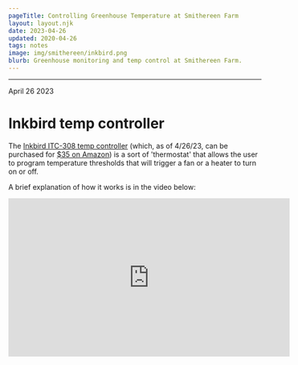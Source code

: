```yaml
---
pageTitle: Controlling Greenhouse Temperature at Smithereen Farm 
layout: layout.njk
date: 2023-04-26
updated: 2020-04-26
tags: notes
image: img/smithereen/inkbird.png
blurb: Greenhouse monitoring and temp control at Smithereen Farm. 
---
```


---

April 26 2023

# Inkbird temp controller 

The [Inkbird ITC-308 temp controller](https://inkbird.com/products/temperature-controller-itc-308) (which, as of 4/26/23, can be purchased for [$35 on Amazon](https://www.amazon.com/dp/B01HXM5UAC?ref=ppx_yo2ov_dt_b_product_details&th=1)) is a sort of 'thermostat' that allows the user to program temperature thresholds that will trigger a fan or a heater to turn on or off.

A brief explanation of how it works is in the video below:

<iframe width="560" height="315" src="https://www.youtube.com/embed/h8_5VxzxO90" title="YouTube video player" frameborder="0" allow="accelerometer; autoplay; clipboard-write; encrypted-media; gyroscope; picture-in-picture; web-share" allowfullscreen></iframe>

